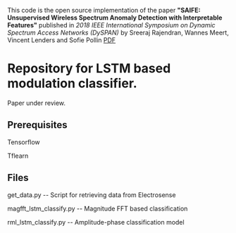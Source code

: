 This code is the open source implementation of the paper **"SAIFE: Unsupervised Wireless Spectrum Anomaly Detection with Interpretable Features"** published in *2018 IEEE International Symposium on Dynamic Spectrum Access Networks (DySPAN)* by Sreeraj Rajendran, Wannes Meert, Vincent Lenders and Sofie Pollin [PDF](https://ieeexplore.ieee.org/stamp/stamp.jsp?tp=&arnumber=8610471)

# Repository for LSTM based modulation classifier.
Paper under review.

## Prerequisites
Tensorflow

Tflearn


## Files

get_data.py             -- Script for retrieving data from Electrosense

magfft_lstm_classify.py -- Magnitude FFT based classification

rml_lstm_classify.py    -- Amplitude-phase classification model
